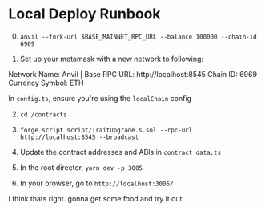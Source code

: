 # Local Deploy Runbook

0. `anvil --fork-url $BASE_MAINNET_RPC_URL --balance 100000 --chain-id 6969`

1. Set up your metamask with a new network to following:

Network Name: Anvil | Base
RPC URL: http://localhost:8545
Chain ID: 6969
Currency Symbol: ETH

In `config.ts`, ensure you're using the `localChain` config

2. `cd /contracts`

3. `forge script script/TraitUpgrade.s.sol --rpc-url http://localhost:8545 --broadcast`

4. Update the contract addresses and ABIs in `contract_data.ts`

5. In the root director, `yarn dev -p 3005`

6. In your browser, go to `http://localhost:3005/`

I think thats right. gonna get some food and try it out
